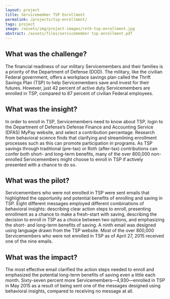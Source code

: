 ```yaml
---
layout: project
title: Servicemember TSP Enrollment
permalink: /projects/tsp-enrollment/
tags: project
image: /assets/img/project-images/roth-tsp-enrollment.jpg
abstract: /assets/files/servicemember tsp enrollment.pdf
---
```

## What was the challenge?

The financial readiness of our military Servicemembers and their families is a priority of the Department of Defense (DOD). The military, like the civilian Federal government, offers a workplace savings plan called the Thrift Savings Plan (TSP) to help Servicemembers save and invest for their futures. However, just 42 percent of active duty Servicemembers are enrolled in TSP, compared to 87 percent of civilian Federal employees.

## What was the insight?

In order to enroll in TSP, Servicemembers need to know about TSP, login to the Department of Defense’s Defense Finance and Accounting Service (DFAS) MyPay website, and select a contribution percentage. Research from behavioral science finds that clarifying and streamlining enrollment processes such as this can promote participation in programs. As TSP savings through traditional (pre-tax) or Roth (after-tax) contributions can confer both short- and long-term benefits, many of the over 800,000 non-enrolled Servicemembers might choose to enroll in TSP if actively presented with a chance to do so.

## What was the pilot?

Servicemembers who were not enrolled in TSP were sent emails that highlighted the opportunity and potential benefits of enrolling and saving in TSP. Eight different messages employed different combinations of behavioral insights: describing clear action steps to enroll, presenting enrollment as a chance to make a fresh-start with saving, describing the decision to enroll in TSP as a choice between two options, and emphasizing the short- and long-term benefits of saving. A ninth email was designed using language drawn from the TSP website. Most of the over 800,000 Servicemembers who were not enrolled in TSP as of April 27, 2015 received one of the nine emails.

## What was the impact?

The most effective email clarified the action steps needed to enroll and emphasized the potential long-term benefits of saving even a little each month. Sixty-seven percent more Servicemembers—4,930—enrolled in TSP in May 2015 as a result of being sent one of the messages designed using behavioral insights, compared to receiving no message at all.

